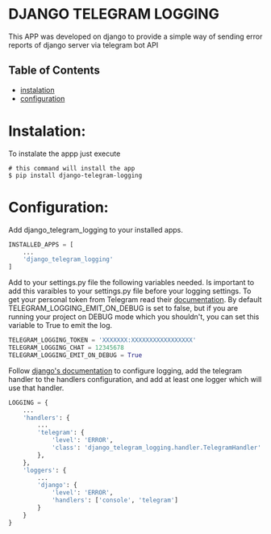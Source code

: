 # DJANGO TELEGRAM LOGGING

This APP was developed on django to provide a simple way of sending error reports of django server via telegram bot API

## Table of Contents
* [instalation](#instalation)
* [configuration](#configuration)


# Instalation: <a name="instalation"></a>
To instalate the appp just execute
```shell
# this command will install the app
$ pip install django-telegram-logging
```

# Configuration: <a name="configuration"></a>
Add django_telegram_logging to your installed apps.
```py
INSTALLED_APPS = [
    ...
    'django_telegram_logging'
]
```
Add to your settings.py file the following variables needed. Is important to add this varaibles to your settings.py file 
before your logging settings.
To get your personal token from Telegram read their [documentation](https://core.telegram.org/bots#3-how-do-i-create-a-bot).
By default TELEGRAM_LOGGING_EMIT_ON_DEBUG is set to false, but if you are running your project on DEBUG mode which you 
shouldn't, you can set this variable to True to emit the log.
```py
TELEGRAM_LOGGING_TOKEN = 'XXXXXXX:XXXXXXXXXXXXXXXXX'
TELEGRAM_LOGGING_CHAT = 12345678
TELEGRAM_LOGGING_EMIT_ON_DEBUG = True
```
Follow [django's documentation](https://docs.djangoproject.com/en/5.2/topics/logging/) to configure logging, add the 
telegram handler to the handlers configuration, and add at least one logger which will use that handler.
```py 
LOGGING = {
    ...
    'handlers': {
        ...
        'telegram': {
            'level': 'ERROR',
            'class': 'django_telegram_logging.handler.TelegramHandler'
        },
    },
    'loggers': {
        ...
        'django': {
            'level': 'ERROR', 
            'handlers': ['console', 'telegram']
        }
    }
}
```
